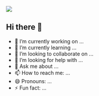 <img src="https://capsule-render.vercel.app/api?type=transparent&color=auto&height=300&section=header&text=Glenn's Github&fontSize=90" />


## Hi there 👋
- 🔭 I’m currently working on ...
- 🌱 I’m currently learning ...
- 👯 I’m looking to collaborate on ...
- 🤔 I’m looking for help with ...
- 💬 Ask me about ...
- 📫 How to reach me: ...
- 😄 Pronouns: ...
- ⚡ Fun fact: ...
